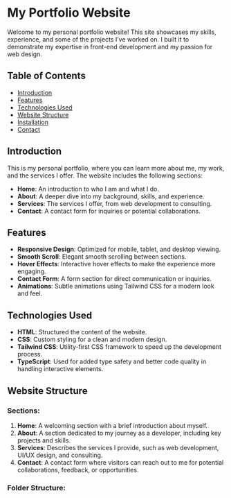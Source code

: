 # My Portfolio Website

Welcome to my personal portfolio website! This site showcases my skills, experience, and some of the projects I’ve worked on. I built it to demonstrate my expertise in front-end development and my passion for web design.

## Table of Contents
- [Introduction](#introduction)
- [Features](#features)
- [Technologies Used](#technologies-used)
- [Website Structure](#website-structure)
- [Installation](#installation)
- [Contact](#contact)

## Introduction

This is my personal portfolio, where you can learn more about me, my work, and the services I offer. The website includes the following sections:

- **Home**: An introduction to who I am and what I do.
- **About**: A deeper dive into my background, skills, and experience.
- **Services**: The services I offer, from web development to consulting.
- **Contact**: A contact form for inquiries or potential collaborations.

## Features
- **Responsive Design**: Optimized for mobile, tablet, and desktop viewing.
- **Smooth Scroll**: Elegant smooth scrolling between sections.
- **Hover Effects**: Interactive hover effects to make the experience more engaging.
- **Contact Form**: A form section for direct communication or inquiries.
- **Animations**: Subtle animations using Tailwind CSS for a modern look and feel.

## Technologies Used
- **HTML**: Structured the content of the website.
- **CSS**: Custom styling for a clean and modern design.
- **Tailwind CSS**: Utility-first CSS framework to speed up the development process.
- **TypeScript**: Used for added type safety and better code quality in handling interactive elements.

## Website Structure

### Sections:
1. **Home**: A welcoming section with a brief introduction about myself.
2. **About**: A section dedicated to my journey as a developer, including key projects and skills.
3. **Services**: Describes the services I provide, such as web development, UI/UX design, and consulting.
4. **Contact**: A contact form where visitors can reach out to me for potential collaborations, feedback, or opportunities.

### Folder Structure:
